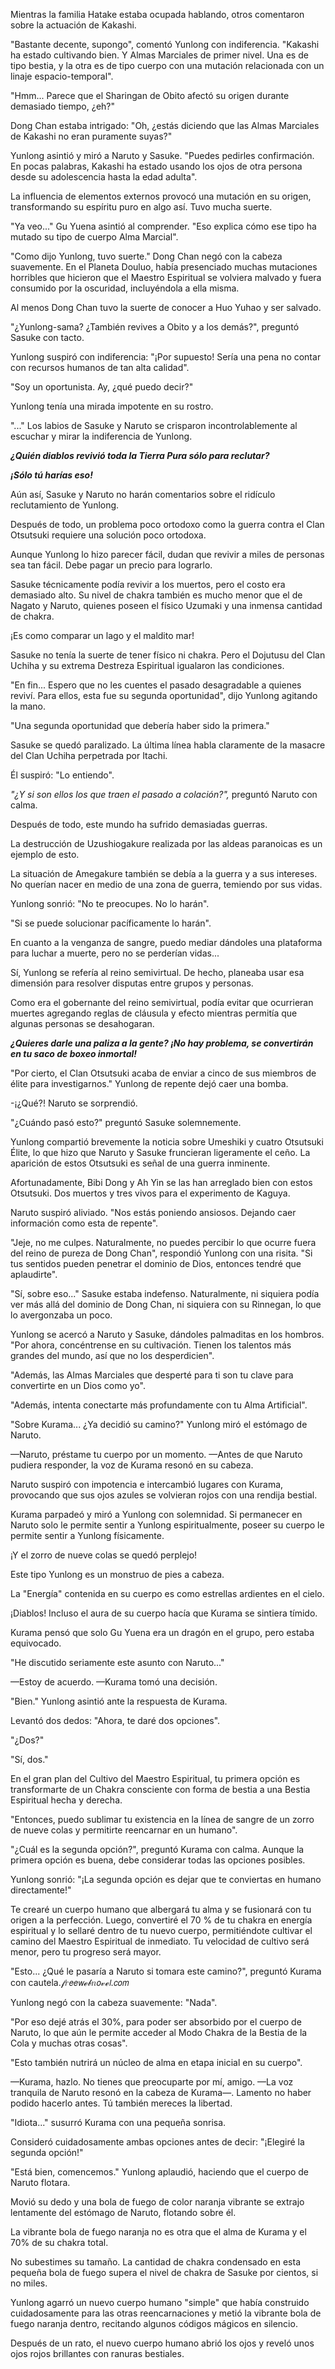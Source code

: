 
Mientras la familia Hatake estaba ocupada hablando, otros comentaron sobre la actuación de Kakashi.

"Bastante decente, supongo", comentó Yunlong con indiferencia. "Kakashi ha estado cultivando bien. Y Almas Marciales de primer nivel. Una es de tipo bestia, y la otra es de tipo cuerpo con una mutación relacionada con un linaje espacio-temporal".

"Hmm... Parece que el Sharingan de Obito afectó su origen durante demasiado tiempo, ¿eh?"

Dong Chan estaba intrigado: "Oh, ¿estás diciendo que las Almas Marciales de Kakashi no eran puramente suyas?"

Yunlong asintió y miró a Naruto y Sasuke. "Puedes pedirles confirmación. En pocas palabras, Kakashi ha estado usando los ojos de otra persona desde su adolescencia hasta la edad adulta".

La influencia de elementos externos provocó una mutación en su origen, transformando su espíritu puro en algo así. Tuvo mucha suerte.

"Ya veo..." Gu Yuena asintió al comprender. "Eso explica cómo ese tipo ha mutado su tipo de cuerpo Alma Marcial".

"Como dijo Yunlong, tuvo suerte." Dong Chan negó con la cabeza suavemente. En el Planeta Douluo, había presenciado muchas mutaciones horribles que hicieron que el Maestro Espiritual se volviera malvado y fuera consumido por la oscuridad, incluyéndola a ella misma.

Al menos Dong Chan tuvo la suerte de conocer a Huo Yuhao y ser salvado.

"¿Yunlong-sama? ¿También revives a Obito y a los demás?", preguntó Sasuke con tacto.

Yunlong suspiró con indiferencia: "¡Por supuesto! Sería una pena no contar con recursos humanos de tan alta calidad".

"Soy un oportunista. Ay, ¿qué puedo decir?"

Yunlong tenía una mirada impotente en su rostro.

"..." Los labios de Sasuke y Naruto se crisparon incontrolablemente al escuchar y mirar la indiferencia de Yunlong.

**_¿Quién diablos revivió toda la Tierra Pura sólo para reclutar?_**

**_¡Sólo tú harías eso!_**

Aún así, Sasuke y Naruto no harán comentarios sobre el ridículo reclutamiento de Yunlong.

Después de todo, un problema poco ortodoxo como la guerra contra el Clan Otsutsuki requiere una solución poco ortodoxa.

Aunque Yunlong lo hizo parecer fácil, dudan que revivir a miles de personas sea tan fácil. Debe pagar un precio para lograrlo.

Sasuke técnicamente podía revivir a los muertos, pero el costo era demasiado alto. Su nivel de chakra también es mucho menor que el de Nagato y Naruto, quienes poseen el físico Uzumaki y una inmensa cantidad de chakra.

¡Es como comparar un lago y el maldito mar!

Sasuke no tenía la suerte de tener físico ni chakra. Pero el Dojutusu del Clan Uchiha y su extrema Destreza Espiritual igualaron las condiciones.

"En fin... Espero que no les cuentes el pasado desagradable a quienes reviví. Para ellos, esta fue su segunda oportunidad", dijo Yunlong agitando la mano.

"Una segunda oportunidad que debería haber sido la primera."

Sasuke se quedó paralizado. La última línea habla claramente de la masacre del Clan Uchiha perpetrada por Itachi.

Él suspiró: "Lo entiendo".

_"¿Y si son ellos los que traen el pasado a colación?",_ preguntó Naruto con calma.

Después de todo, este mundo ha sufrido demasiadas guerras.

La destrucción de Uzushiogakure realizada por las aldeas paranoicas es un ejemplo de esto.

La situación de Amegakure también se debía a la guerra y a sus intereses. No querían nacer en medio de una zona de guerra, temiendo por sus vidas.

Yunlong sonrió: "No te preocupes. No lo harán".

"Si se puede solucionar pacíficamente lo harán".

En cuanto a la venganza de sangre, puedo mediar dándoles una plataforma para luchar a muerte, pero no se perderían vidas...

Sí, Yunlong se refería al reino semivirtual. De hecho, planeaba usar esa dimensión para resolver disputas entre grupos y personas.

Como era el gobernante del reino semivirtual, podía evitar que ocurrieran muertes agregando reglas de cláusula y efecto mientras permitía que algunas personas se desahogaran.

**_¿Quieres darle una paliza a la gente? ¡No hay problema, se convertirán en tu saco de boxeo inmortal!_**

"Por cierto, el Clan Otsutsuki acaba de enviar a cinco de sus miembros de élite para investigarnos." Yunlong de repente dejó caer una bomba.

-¡¿Qué?! Naruto se sorprendió.

"¿Cuándo pasó esto?" preguntó Sasuke solemnemente.

Yunlong compartió brevemente la noticia sobre Umeshiki y cuatro Otsutsuki Élite, lo que hizo que Naruto y Sasuke fruncieran ligeramente el ceño. La aparición de estos Otsutsuki es señal de una guerra inminente.

Afortunadamente, Bibi Dong y Ah Yin se las han arreglado bien con estos Otsutsuki. Dos muertos y tres vivos para el experimento de Kaguya.

Naruto suspiró aliviado. "Nos estás poniendo ansiosos. Dejando caer información como esta de repente".

"Jeje, no me culpes. Naturalmente, no puedes percibir lo que ocurre fuera del reino de pureza de Dong Chan", respondió Yunlong con una risita. "Si tus sentidos pueden penetrar el dominio de Dios, entonces tendré que aplaudirte".

"Sí, sobre eso..." Sasuke estaba indefenso. Naturalmente, ni siquiera podía ver más allá del dominio de Dong Chan, ni siquiera con su Rinnegan, lo que lo avergonzaba un poco.

Yunlong se acercó a Naruto y Sasuke, dándoles palmaditas en los hombros. "Por ahora, concéntrense en su cultivación. Tienen los talentos más grandes del mundo, así que no los desperdicien".

"Además, las Almas Marciales que desperté para ti son tu clave para convertirte en un Dios como yo".

"Además, intenta conectarte más profundamente con tu Alma Artificial".

"Sobre Kurama... ¿Ya decidió su camino?" Yunlong miró el estómago de Naruto.

—Naruto, préstame tu cuerpo por un momento. —Antes de que Naruto pudiera responder, la voz de Kurama resonó en su cabeza.

Naruto suspiró con impotencia e intercambió lugares con Kurama, provocando que sus ojos azules se volvieran rojos con una rendija bestial.

Kurama parpadeó y miró a Yunlong con solemnidad. Si permanecer en Naruto solo le permite sentir a Yunlong espiritualmente, poseer su cuerpo le permite sentir a Yunlong físicamente.

¡Y el zorro de nueve colas se quedó perplejo!

Este tipo Yunlong es un monstruo de pies a cabeza.

La "Energía" contenida en su cuerpo es como estrellas ardientes en el cielo.

¡Diablos! Incluso el aura de su cuerpo hacía que Kurama se sintiera tímido.

Kurama pensó que solo Gu Yuena era un dragón en el grupo, pero estaba equivocado.

"He discutido seriamente este asunto con Naruto..."

—Estoy de acuerdo. —Kurama tomó una decisión.

"Bien." Yunlong asintió ante la respuesta de Kurama.

Levantó dos dedos: "Ahora, te daré dos opciones".

"¿Dos?"

"Sí, dos."

En el gran plan del Cultivo del Maestro Espiritual, tu primera opción es transformarte de un Chakra consciente con forma de bestia a una Bestia Espiritual hecha y derecha.

"Entonces, puedo sublimar tu existencia en la línea de sangre de un zorro de nueve colas y permitirte reencarnar en un humano".

"¿Cuál es la segunda opción?", preguntó Kurama con calma. Aunque la primera opción es buena, debe considerar todas las opciones posibles.

Yunlong sonrió: "¡La segunda opción es dejar que te conviertas en humano directamente!"

Te crearé un cuerpo humano que albergará tu alma y se fusionará con tu origen a la perfección. Luego, convertiré el 70 % de tu chakra en energía espiritual y lo sellaré dentro de tu nuevo cuerpo, permitiéndote cultivar el camino del Maestro Espiritual de inmediato. Tu velocidad de cultivo será menor, pero tu progreso será mayor.

"Esto... ¿Qué le pasaría a Naruto si tomara este camino?", preguntó Kurama con cautela.𝒻𝑟𝘦𝘦𝘸ℯ𝒷𝑛𝘰𝓋ℯ𝘭.𝘤𝘰𝘮

Yunlong negó con la cabeza suavemente: "Nada".

"Por eso dejé atrás el 30%, para poder ser absorbido por el cuerpo de Naruto, lo que aún le permite acceder al Modo Chakra de la Bestia de la Cola y muchas otras cosas".

"Esto también nutrirá un núcleo de alma en etapa inicial en su cuerpo".

—Kurama, hazlo. No tienes que preocuparte por mí, amigo. —La voz tranquila de Naruto resonó en la cabeza de Kurama—. Lamento no haber podido hacerlo antes. Tú también mereces la libertad.

"Idiota..." susurró Kurama con una pequeña sonrisa.

Consideró cuidadosamente ambas opciones antes de decir: "¡Elegiré la segunda opción!"

"Está bien, comencemos." Yunlong aplaudió, haciendo que el cuerpo de Naruto flotara.

Movió su dedo y una bola de fuego de color naranja vibrante se extrajo lentamente del estómago de Naruto, flotando sobre él.

La vibrante bola de fuego naranja no es otra que el alma de Kurama y el 70% de su chakra total.

No subestimes su tamaño. La cantidad de chakra condensado en esta pequeña bola de fuego supera el nivel de chakra de Sasuke por cientos, si no miles.

Yunlong agarró un nuevo cuerpo humano "simple" que había construido cuidadosamente para las otras reencarnaciones y metió la vibrante bola de fuego naranja dentro, recitando algunos códigos mágicos en silencio.

Después de un rato, el nuevo cuerpo humano abrió los ojos y reveló unos ojos rojos brillantes con ranuras bestiales.